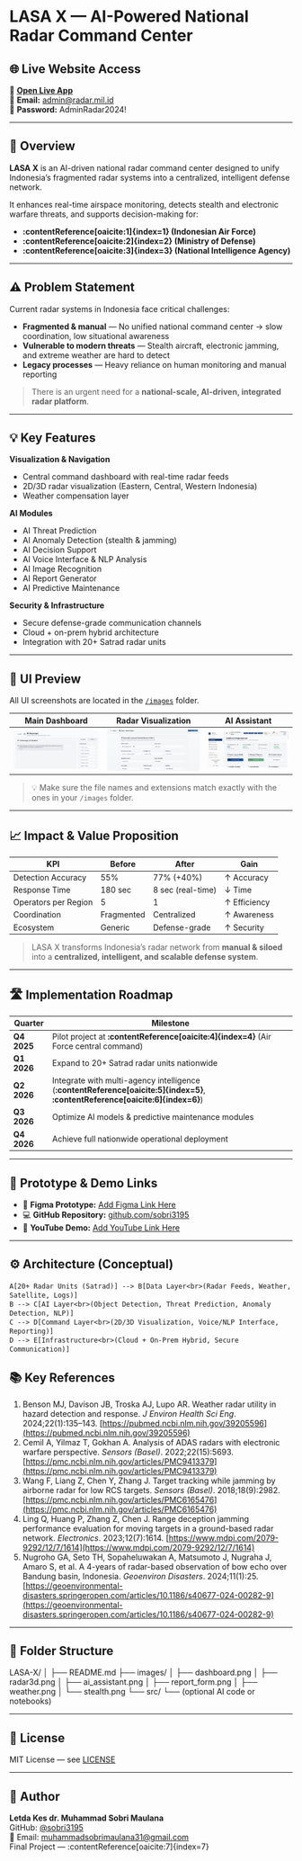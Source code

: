 # LASA X — AI-Powered National Radar Command Center

## 🌐 Live Website Access
🚀 **[Open Live App](https://radarx.diskesau.site)**  
📧 **Email:** admin@radar.mil.id  
🔑 **Password:** AdminRadar2024!

---

## 📌 Overview
**LASA X** is an AI-driven national radar command center designed to unify Indonesia’s fragmented radar systems into a centralized, intelligent defense network.  

It enhances real-time airspace monitoring, detects stealth and electronic warfare threats, and supports decision-making for:

- **:contentReference[oaicite:1]{index=1} (Indonesian Air Force)**
- **:contentReference[oaicite:2]{index=2} (Ministry of Defense)**
- **:contentReference[oaicite:3]{index=3} (National Intelligence Agency)**

---

## ⚠️ Problem Statement
Current radar systems in Indonesia face critical challenges:

- **Fragmented & manual** — No unified national command center → slow coordination, low situational awareness  
- **Vulnerable to modern threats** — Stealth aircraft, electronic jamming, and extreme weather are hard to detect  
- **Legacy processes** — Heavy reliance on human monitoring and manual reporting

> There is an urgent need for a **national-scale, AI-driven, integrated radar platform**.

---

## 💡 Key Features
**Visualization & Navigation**
- Central command dashboard with real-time radar feeds
- 2D/3D radar visualization (Eastern, Central, Western Indonesia)
- Weather compensation layer

**AI Modules**
- AI Threat Prediction
- AI Anomaly Detection (stealth & jamming)
- AI Decision Support
- AI Voice Interface & NLP Analysis
- AI Image Recognition
- AI Report Generator
- AI Predictive Maintenance

**Security & Infrastructure**
- Secure defense-grade communication channels
- Cloud + on-prem hybrid architecture
- Integration with 20+ Satrad radar units

---

## 📸 UI Preview
All UI screenshots are located in the [`/images`](./images) folder.

| Main Dashboard | Radar Visualization | AI Assistant |
|---|---|---|
| ![Dashboard](images/WhatsApp%20Image%202025-09-15%20at%2006.02.51.jpeg) | ![Radar](images/WhatsApp%20Image%202025-09-15%20at%2005.58.34.jpeg) | ![AI](images/WhatsApp%20Image%202025-09-15%20at%2005.58.02.jpeg) |

> 💡 Make sure the file names and extensions match exactly with the ones in your `/images` folder.


---

## 📈 Impact & Value Proposition
| KPI                     | Before            | After                 | Gain            |
|--------------------------|------------------|------------------------|----------------|
| Detection Accuracy       | 55%               | 77% (+40%)             | ↑ Accuracy      |
| Response Time             | 180 sec           | 8 sec (real-time)      | ↓ Time           |
| Operators per Region     | 5                  | 1                      | ↑ Efficiency    |
| Coordination              | Fragmented         | Centralized             | ↑ Awareness |
| Ecosystem                  | Generic              | Defense-grade             | ↑ Security |

> LASA X transforms Indonesia’s radar network from **manual & siloed** into a **centralized, intelligent, and scalable defense system**.

---

## 🛣️ Implementation Roadmap
| Quarter | Milestone |
|---------|------------|
| **Q4 2025** | Pilot project at **:contentReference[oaicite:4]{index=4}** (Air Force central command) |
| **Q1 2026** | Expand to 20+ Satrad radar units nationwide |
| **Q2 2026** | Integrate with multi-agency intelligence (**:contentReference[oaicite:5]{index=5}**, **:contentReference[oaicite:6]{index=6}**) |
| **Q3 2026** | Optimize AI models & predictive maintenance modules |
| **Q4 2026** | Achieve full nationwide operational deployment |

---

## 🧪 Prototype & Demo Links
- 🎨 **Figma Prototype:** [Add Figma Link Here](#)  
- 💻 **GitHub Repository:** [github.com/sobri3195](https://github.com/sobri3195)  
- 🎥 **YouTube Demo:** [Add YouTube Link Here](#)

---

## ⚙️ Architecture (Conceptual)
    A[20+ Radar Units (Satrad)] --> B[Data Layer<br>(Radar Feeds, Weather, Satellite, Logs)]
    B --> C[AI Layer<br>(Object Detection, Threat Prediction, Anomaly Detection, NLP)]
    C --> D[Command Layer<br>(2D/3D Visualization, Voice/NLP Interface, Reporting)]
    D --> E[Infrastructure<br>(Cloud + On-Prem Hybrid, Secure Communication)]

## 📚 Key References
1. Benson MJ, Davison JB, Troska AJ, Lupo AR. Weather radar utility in hazard detection and response. *J Environ Health Sci Eng*. 2024;22(1):135–143. [https://pubmed.ncbi.nlm.nih.gov/39205596](https://pubmed.ncbi.nlm.nih.gov/39205596)
2. Cemil A, Yilmaz T, Gokhan A. Analysis of ADAS radars with electronic warfare perspective. *Sensors (Basel)*. 2022;22(15):5693. [https://pmc.ncbi.nlm.nih.gov/articles/PMC9413379](https://pmc.ncbi.nlm.nih.gov/articles/PMC9413379)
3. Wang F, Liang Z, Chen Y, Zhang J. Target tracking while jamming by airborne radar for low RCS targets. *Sensors (Basel)*. 2018;18(9):2982. [https://pmc.ncbi.nlm.nih.gov/articles/PMC6165476](https://pmc.ncbi.nlm.nih.gov/articles/PMC6165476)
4. Ling Q, Huang P, Zhang Z, Chen J. Range deception jamming performance evaluation for moving targets in a ground-based radar network. *Electronics*. 2023;12(7):1614. [https://www.mdpi.com/2079-9292/12/7/1614](https://www.mdpi.com/2079-9292/12/7/1614)
5. Nugroho GA, Seto TH, Sopaheluwakan A, Matsumoto J, Nugraha J, Amaro S, et al. A 4-years of radar-based observation of bow echo over Bandung basin, Indonesia. *Geoenviron Disasters*. 2024;11(1):25. [https://geoenvironmental-disasters.springeropen.com/articles/10.1186/s40677-024-00282-9](https://geoenvironmental-disasters.springeropen.com/articles/10.1186/s40677-024-00282-9)

---

## 📁 Folder Structure
LASA-X/
│
├── README.md
├── images/
│ ├── dashboard.png
│ ├── radar3d.png
│ ├── ai_assistant.png
│ ├── report_form.png
│ ├── weather.png
│ └── stealth.png
└── src/
└── (optional AI code or notebooks)


---

## 📄 License
MIT License — see [LICENSE](LICENSE)

---

## 👤 Author
**Letda Kes dr. Muhammad Sobri Maulana**  
GitHub: [@sobri3195](https://github.com/sobri3195)  
📧 Email: [muhammadsobrimaulana31@gmail.com](mailto:muhammadsobrimaulana31@gmail.com)  
Final Project — :contentReference[oaicite:7]{index=7}

